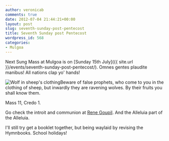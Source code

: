 ```yaml
---
author: veronicab
comments: true
date: 2012-07-04 21:44:21+00:00
layout: post
slug: seventh-sunday-post-pentecost
title: Seventh Sunday post Pentecost
wordpress_id: 568
categories:
- Mulgoa
---
```


Next Sung Mass at Mulgoa is on [Sunday 15th July]({{ site.url }}/events/seventh-sunday-post-pentecost/).  Omnes gentes plaudite manibus!  All nations clap yo' hands!

![Wolf in sheep's clothing](http://hystar.files.wordpress.com/2010/07/wold-sheep-clothing2.jpg)Beware of false prophets, who come to you in the clothing of sheep, but inwardly they are ravening wolves. By their fruits you shall know them.

Mass 11, Credo 1.

Go check the introit and communion at [Rene Goupil](http://renegoupil.org).  And the Alleluia part of the Alleluia.

I'll still try get a booklet together, but being waylaid by revising the Hymnbooks.  School holidays!
